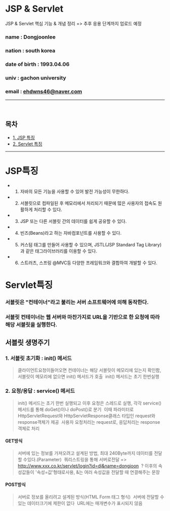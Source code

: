 # JSP & Servlet
JSP & Servlet 핵심 기능 & 개념 정리 => 추후 응용 단계까지 업로드 예정

### name :  Dongjoonlee 
### nation : south korea
### date of birth : 1993.04.06
### univ : gachon university
### email : ehdwns46@naver.com

<hr/>
<br/>

## 목차

* [1. JSP 특징](#JSP특징)
* [2. Servlet 특징](#Servlet특징)


---


# JSP특징

- 1. 자바의 모든 기능을 사용할 수 있어 발전 가능성이 무한하다.
- 2. 서블릿으로 컴파일된 후 메모리에서 처리되기 때문에 많은 사용자의 접속도 원활하게 처리할 수 있다.
- 3. JSP 또는 다른 서블릿 간의 데이터를 쉽게 공유할 수 있다.
- 4. 빈즈(Beans)라고 하는 자바컴포넌트를 사용할 수 있다.
- 5. 커스텀 태그를 만들어 사용할 수 있으며, JSTL(JSP Standard Tag Library)과 같은 태그라이브러리를 이용할 수 있다.
- 6. 스트러츠, 스프링 @MVC등 다양한 프레임워크와 결합하여 개발할 수 있다.

# Servlet특징
### 서블릿은 "컨테이너"라고 불리는 서버 소프트웨어에 의해 동작한다.
### 서블릿 컨테이너는 웹 서버와 마찬가지로 URL을 기반으로 한 요청에 따라 해당 서블릿을 실행한다.

## 서블릿 생명주기
### 1. 서블릿 초기화 : init() 메서드
> 클라이언트요청이들어오면 컨테이너는 해당 서블릿이 메모리에 있는지 확인함, 서블릿이 메모리에 없으면 init() 메서드가 호출
  init() 메서드는 초기 한번실행

### 2. 요청/응답 : service() 메서드
> init() 메서드는 초기 한번 실행되고 이후 요청은 스레드로 실행, 각각 service() 메서드를 통해 doGet()이나 doPost()로 분기
  이때 파라미터로 HttpServletRequest와 HttpServletResponse클래스 타입인 request와 response객체가 제공
  사용자 요청처리는 request로, 응답처리는 response 객체로 처리

#### GET방식
> 서버에 있는 정보를 가져오려고 설계된 방법, 최대 240Byte까지 데이터를 전달할 수있다.(Parameter)
  쿼리스트링을 통해 서버로전달 => http://www.xxx.co.kr/servlet/login?id=dj&name=dongjoon
  ? 이후의 속성값들이 '속성=값'형태로사용, &는 여러 속성값을 전달할 때 연결해주는 문장
  
#### POST방식
> 서버로 정보를 올리려고 설계된 방식(HTML Form 태그 형식)
  서버에 전달할 수있는 데이터크기에 제한이 없다
  URL에는 매개변수가 표시되지 않음
  
  
